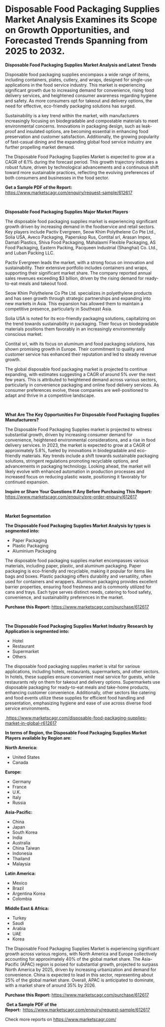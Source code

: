 <p><h1>Disposable Food Packaging Supplies Market Analysis Examines its Scope on Growth Opportunities, and Forecasted Trends Spanning from 2025 to 2032.</h1></p><p><strong>Disposable Food Packaging Supplies Market Analysis and Latest Trends</strong></p>
<p><p>Disposable food packaging supplies encompass a wide range of items, including containers, plates, cutlery, and wraps, designed for single-use applications in the food service industry. This market is experiencing significant growth due to increasing demand for convenience, rising food delivery services, and heightened consumer awareness regarding hygiene and safety. As more consumers opt for takeout and delivery options, the need for effective, eco-friendly packaging solutions has surged.</p><p>Sustainability is a key trend within the market, with manufacturers increasingly focusing on biodegradable and compostable materials to meet environmental concerns. Innovations in packaging design, such as leak-proof and insulated options, are becoming essential in enhancing food preservation and customer satisfaction. Additionally, the growing popularity of fast-casual dining and the expanding global food service industry are further propelling market demand.</p><p>The Disposable Food Packaging Supplies Market is expected to grow at a CAGR of 6.1% during the forecast period. This growth trajectory indicates a robust future, driven by technological advancements and a continuous shift toward more sustainable practices, reflecting the evolving preferences of both consumers and businesses in the food sector.</p></p>
<p><strong>Get a Sample PDF of the Report:&nbsp;</strong> <a href="https://www.marketscagr.com/enquiry/request-sample/612617?utm_campaign=3533&utm_medium=2&utm_source=Github&utm_content=ia&utm_term=29032025&utm_id=disposable-food-packaging-supplies">https://www.marketscagr.com/enquiry/request-sample/612617</a></p>
<p>&nbsp;</p>
<p><strong>Disposable Food Packaging Supplies Major Market Players</strong></p>
<p><p>The disposable food packaging supplies market is experiencing significant growth driven by increasing demand in the foodservice and retail sectors. Key players include Pactiv Evergreen, Seow Khim Polythelene Co Pte Ltd., Solia USA, Aveco Packaging, Paperskop Rus, Contital srl, Arasan Impex, Damati Plastics, Shiva Food Packaging, Mahalaxmi Flexible Packaging, AS Food Packaging, Eastern Packing, Pacqueen Industrial (Shanghai) Co. Ltd., and Luban Packing LLC.</p><p>Pactiv Evergreen leads the market, with a strong focus on innovation and sustainability. Their extensive portfolio includes containers and wraps, supporting their significant market share. The company reported annual sales revenues exceeding $3 billion, driven by the rising demand for ready-to-eat meals and takeout food.</p><p>Seow Khim Polythelene Co Pte Ltd. specializes in polyethylene products and has seen growth through strategic partnerships and expanding into new markets in Asia. This expansion has allowed them to maintain a competitive presence, particularly in Southeast Asia.</p><p>Solia USA is noted for its eco-friendly packaging solutions, capitalizing on the trend towards sustainability in packaging. Their focus on biodegradable materials positions them favorably in an increasingly environmentally conscious market.</p><p>Contital srl, with its focus on aluminum and food packaging solutions, has shown promising growth in Europe. Their commitment to quality and customer service has enhanced their reputation and led to steady revenue growth.</p><p>The global disposable food packaging market is projected to continue expanding, with estimates suggesting a CAGR of around 5% over the next few years. This is attributed to heightened demand across various sectors, particularly in convenience packaging and online food delivery services. As consumer preferences evolve, these companies are well-positioned to adapt and thrive in a competitive landscape.</p></p>
<p>&nbsp;</p>
<p><strong>What Are The Key Opportunities For Disposable Food Packaging Supplies Manufacturers?</strong></p>
<p><p>The Disposable Food Packaging Supplies market is projected to witness substantial growth, driven by increasing consumer demand for convenience, heightened environmental considerations, and a rise in food delivery services. In 2023, the market is expected to grow at a CAGR of approximately 5.8%, fueled by innovations in biodegradable and eco-friendly materials. Key trends include a shift towards sustainable packaging solutions, stringent regulations promoting recyclable options, and advancements in packaging technology. Looking ahead, the market will likely evolve with enhanced automation in production processes and increased focus on reducing plastic waste, positioning it favorably for continued expansion.</p></p>
<p><strong>Inquire or Share Your Questions If Any Before Purchasing This Report:</strong> <a href="https://www.marketscagr.com/enquiry/pre-order-enquiry/612617?utm_campaign=3533&utm_medium=2&utm_source=Github&utm_content=ia&utm_term=29032025&utm_id=disposable-food-packaging-supplies">https://www.marketscagr.com/enquiry/pre-order-enquiry/612617</a></p>
<p>&nbsp;</p>
<p><strong>Market Segmentation</strong></p>
<p><strong>The Disposable Food Packaging Supplies Market Analysis by types is segmented into:</strong></p>
<p><ul><li>Paper Packaging</li><li>Plastic Packaging</li><li>Aluminium Packaging</li></ul></p>
<p><p>The disposable food packaging supplies market encompasses various materials, including paper, plastic, and aluminum packaging. Paper packaging is eco-friendly and recyclable, making it popular for items like bags and boxes. Plastic packaging offers durability and versatility, often used for containers and wrappers. Aluminum packaging provides excellent barrier properties, ensuring food freshness and is commonly utilized for cans and trays. Each type serves distinct needs, catering to food safety, convenience, and sustainability preferences in the market.</p></p>
<p><strong>Purchase this Report:&nbsp;</strong><a href="https://www.marketscagr.com/purchase/612617?utm_campaign=3533&utm_medium=2&utm_source=Github&utm_content=ia&utm_term=29032025&utm_id=disposable-food-packaging-supplies">https://www.marketscagr.com/purchase/612617</a></p>
<p>&nbsp;</p>
<p><strong>The Disposable Food Packaging Supplies Market Industry Research by Application is segmented into:</strong></p>
<p><ul><li>Hotel</li><li>Restaurant</li><li>Supermarket</li><li>Others</li></ul></p>
<p><p>The disposable food packaging supplies market is vital for various applications, including hotels, restaurants, supermarkets, and other sectors. In hotels, these supplies ensure convenient meal service for guests, while restaurants rely on them for takeout and delivery options. Supermarkets use disposable packaging for ready-to-eat meals and take-home products, enhancing customer convenience. Additionally, other sectors like catering and food events utilize these supplies for efficient food handling and presentation, emphasizing hygiene and ease of use across diverse food service environments.</p></p>
<p><a href="https://www.marketscagr.com/disposable-food-packaging-supplies-market-in-global-r612617?utm_campaign=3533&utm_medium=2&utm_source=Github&utm_content=ia&utm_term=29032025&utm_id=disposable-food-packaging-supplies">&nbsp;https://www.marketscagr.com/disposable-food-packaging-supplies-market-in-global-r612617</a></p>
<p><strong>In terms of Region, the Disposable Food Packaging Supplies Market Players available by Region are:</strong></p>
<p>
    <p> <strong> North America: </strong>
        <ul>
            <li>United States</li>
            <li>Canada</li>
        </ul>
        </p> 
    <p> <strong> Europe: </strong>
        <ul>
            <li>Germany</li>
            <li>France</li>
            <li>U.K.</li>
            <li>Italy</li>
            <li>Russia</li>
        </ul>
        </p> 
    <p> <strong> Asia-Pacific: </strong>
        <ul>
            <li>China</li>
            <li>Japan</li>
            <li>South Korea</li>
            <li>India</li>
            <li>Australia</li>
            <li>China Taiwan</li>
            <li>Indonesia</li>
            <li>Thailand</li>
            <li>Malaysia</li>
        </ul>
        </p> 
    <p> <strong> Latin America: </strong>
        <ul>
            <li>Mexico</li>
            <li>Brazil</li>
            <li>Argentina Korea</li>
            <li>Colombia</li>
        </ul>
        </p> 
    <p> <strong> Middle East & Africa: </strong>
        <ul>
            <li>Turkey</li>
            <li>Saudi</li>
            <li>Arabia</li>
            <li>UAE</li>
            <li>Korea</li>
        </ul>
    </p>
    </p>
<p><p>The Disposable Food Packaging Supplies Market is experiencing significant growth across various regions, with North America and Europe collectively accounting for approximately 40% of the global market share. The Asia-Pacific (APAC) region is poised for substantial growth, projected to surpass North America by 2025, driven by increasing urbanization and demand for convenience. China is expected to lead in this sector, representing about 25% of the global market share. Overall, APAC is anticipated to dominate, with a market share of around 35% by 2026.</p></p>
<p><strong>Purchase this Report: </strong><a href="https://www.marketscagr.com/purchase/612617?utm_campaign=3533&utm_medium=2&utm_source=Github&utm_content=ia&utm_term=29032025&utm_id=disposable-food-packaging-supplies">https://www.marketscagr.com/purchase/612617</a></p>
<p>&nbsp;<strong>Get a Sample PDF of the Report:&nbsp;&nbsp;</strong><a href="https://www.marketscagr.com/enquiry/request-sample/612617?utm_campaign=3533&utm_medium=2&utm_source=Github&utm_content=ia&utm_term=29032025&utm_id=disposable-food-packaging-supplies">https://www.marketscagr.com/enquiry/request-sample/612617</a></p>
<p><strong></strong></p>
<p>Check more reports on <a href="https://www.marketscagr.com/?utm_campaign=3533&utm_medium=2&utm_source=Github&utm_content=ia&utm_term=29032025&utm_id=disposable-food-packaging-supplies">https://www.marketscagr.com/</a></p>